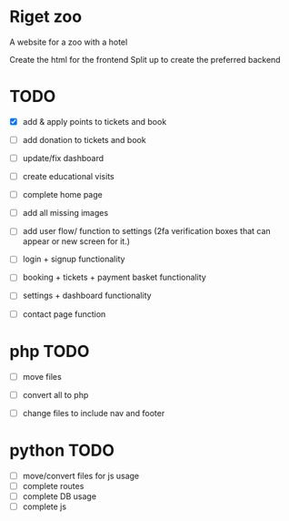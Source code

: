 # Riget zoo 
A website for a zoo with a hotel

Create the html for the frontend 
Split up to create the preferred backend 



# TODO
 - [x] add & apply points to tickets and book
 - [ ] add donation to tickets and book
 - [ ] update/fix dashboard
 - [ ] create educational visits 
 - [ ] complete home page
 - [ ] add all missing images 
 - [ ] add user flow/ function to settings (2fa verification boxes that can appear or new screen for it.)
 - [ ] login + signup functionality 
 - [ ] booking + tickets + payment basket functionality
 - [ ] settings + dashboard functionality
 - [ ] contact page function


# php TODO
 - [ ] move files
 - [ ] convert all to php
 - [ ] change files to include nav and footer 



# python TODO 
 - [ ] move/convert files for js usage 
 - [ ] complete routes 
 - [ ] complete DB usage
 - [ ] complete js
